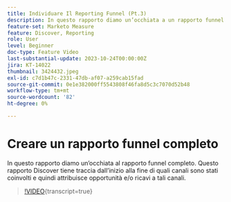 ```yaml
---
title: Individuare Il Reporting Funnel (Pt.3)
description: In questo rapporto diamo un’occhiata a un rapporto funnel completo. Questo rapporto Discover tiene traccia dall’inizio alla fine di quali canali sono stati coinvolti e quindi attribuisce opportunità e/o ricavi a tali canali.
feature-set: Marketo Measure
feature: Discover, Reporting
role: User
level: Beginner
doc-type: Feature Video
last-substantial-update: 2023-10-24T00:00:00Z
jira: KT-14022
thumbnail: 3424432.jpeg
exl-id: c7d1b47c-2331-47db-af07-a259cab15fad
source-git-commit: 0e1e382000ff5543808f46fa8d5c3c7070d52b48
workflow-type: tm+mt
source-wordcount: '82'
ht-degree: 0%

---
```


# Creare un rapporto funnel completo

In questo rapporto diamo un’occhiata al rapporto funnel completo. Questo rapporto Discover tiene traccia dall’inizio alla fine di quali canali sono stati coinvolti e quindi attribuisce opportunità e/o ricavi a tali canali.

>[!VIDEO](https://video.tv.adobe.com/v/3443759/?learn=on&captions=ita){transcript=true}
